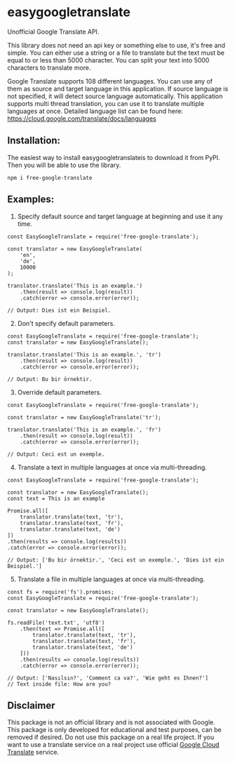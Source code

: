 # easygoogletranslate
        
Unofficial Google Translate API. 

This library does not need an api key or something else to use, it's free and simple.
You can either use a string or a file to translate but the text must be equal to or less than 5000 character. 
You can split your text into 5000 characters to translate more.

Google Translate supports 108 different languages. You can use any of them as source and target language in this application.
If source language is not specified, it will detect source language automatically.
This application supports multi thread translation, you can use it to translate multiple languages at once.
Detailed language list can be found here:  https://cloud.google.com/translate/docs/languages


## Installation:
The easiest way to install easygoogletranslateis to download it from PyPI. Then you will be able to use the library.

```
npm i free-google-translate
```


## Examples:
1. Specify default source and target language at beginning and use it any time.
```
const EasyGoogleTranslate = require('free-google-translate');

const translator = new EasyGoogleTranslate(
    'en',
    'de',
    10000
);

translator.translate('This is an example.')
    .then(result => console.log(result))
    .catch(error => console.error(error));

// Output: Dies ist ein Beispiel.
```

2. Don't specify default parameters.
```
const EasyGoogleTranslate = require('free-google-translate');
const translator = new EasyGoogleTranslate();

translator.translate('This is an example.', 'tr')
    .then(result => console.log(result))
    .catch(error => console.error(error));

// Output: Bu bir örnektir.
```

3. Override default parameters.
```
const EasyGoogleTranslate = require('free-google-translate');

const translator = new EasyGoogleTranslate('tr');

translator.translate('This is an example.', 'fr')
    .then(result => console.log(result))
    .catch(error => console.error(error));
    
// Output: Ceci est un exemple.
```

4. Translate a text in multiple languages at once via multi-threading.
```
const EasyGoogleTranslate = require('free-google-translate');

const translator = new EasyGoogleTranslate();
const text = This is an example

Promise.all([
    translator.translate(text, 'tr'),
    translator.translate(text, 'fr'),
    translator.translate(text, 'de')
])
.then(results => console.log(results))
.catch(error => console.error(error));

// Output: ['Bu bir örnektir.', 'Ceci est un exemple.', 'Dies ist ein Beispiel.']
```

5. Translate a file in multiple languages at once via multi-threading.
```
const fs = require('fs').promises;
const EasyGoogleTranslate = require('free-google-translate');

const translator = new EasyGoogleTranslate();

fs.readFile('text.txt', 'utf8')
    .then(text => Promise.all([
        translator.translate(text, 'tr'),
        translator.translate(text, 'fr'),
        translator.translate(text, 'de')
    ]))
    .then(results => console.log(results))
    .catch(error => console.error(error));

// Output: ['Nasılsın?', 'Comment ca va?', 'Wie geht es Ihnen?']
// Text inside file: How are you?
```

## Disclaimer
This package is not an official library and is not associated with Google. This package is only developed for educational and test purposes, can be removed if desired. Do not use this package on a real life project. If you want to use a translate service on a real project use official [Google Cloud Translate](https://cloud.google.com/translate/) service.
